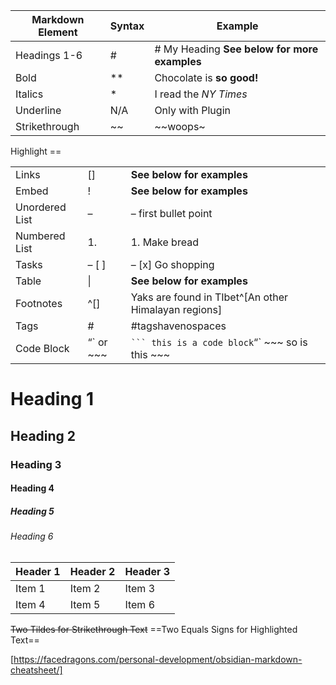 |Markdown Element|Syntax|Example|
|---|---|---|
|Headings 1-6|#|# My Heading **See below for more examples**|
|Bold|**|Chocolate is **so good!**|
|Italics|*|I read the *NY Times*|
|Underline|N/A|Only with Plugin|
|Strikethrough|~~|~~woops~|

Highlight == 

|   |   |   |
|---|---|---|
|Links|[]|**See below for examples**|
|Embed|!|**See below for examples**|
|Unordered List|–|– first bullet point|
|Numbered List|1.|1. Make bread|
|Tasks|– [ ]|– [x] Go shopping|
|Table|\||**See below for examples**|
|Footnotes|^[]|Yaks are found in TIbet^[An other Himalayan regions]|
|Tags|#|#tagshavenospaces|
|Code Block|“` or ~~~|` ``` this is a code block `“` ~~~ so is this ~~~|

# Heading 1
## Heading 2
### Heading 3
#### Heading 4
##### Heading 5
###### Heading 6


| Header 1 | Header 2 | Header 3 |  
| -------- | -------- | -------- |  
| Item 1 | Item 2 | Item 3 |  
| Item 4 | Item 5 | Item 6 |


~~Two Tildes for Strikethrough Text~~
==Two Equals Signs for Highlighted Text==

[https://facedragons.com/personal-development/obsidian-markdown-cheatsheet/]


